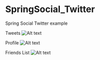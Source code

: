 # SpringSocial_Twitter
Spring Social Twitter example

Tweets
![Alt text](http://erdincozden.com/wp-content/uploads/2017/01/imageedit_2_2854565866.jpg?raw=true "Tweets")

Profile
![Alt text](http://erdincozden.com/wp-content/uploads/2017/01/imageedit_9_8906879954.jpg?raw=true "Profile")

Friends List
![Alt text](http://erdincozden.com/wp-content/uploads/2017/01/imageedit_7_7303353559-1024x550.jpg?raw=true "List")
